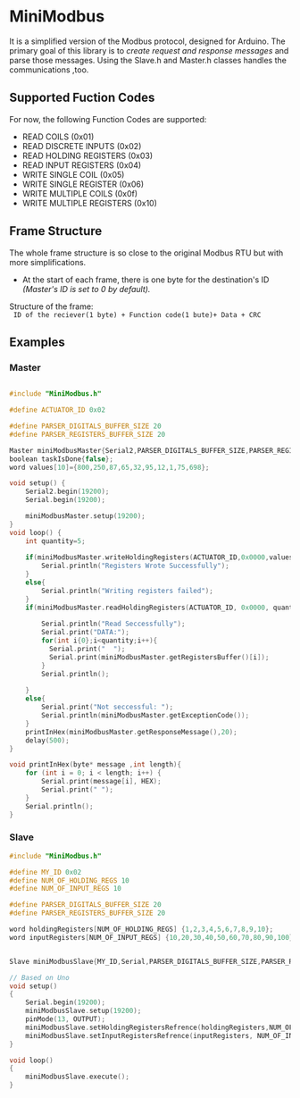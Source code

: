 # MiniModbus

It is a simplified version of the Modbus protocol, designed for Arduino. The primary goal of this library is to _create request and response messages_ and parse those messages. Using the Slave.h and Master.h classes handles the communications ,too.

## Supported Fuction Codes
For now, the following Function Codes are supported:
* READ COILS (0x01)
* READ DISCRETE INPUTS  (0x02)
* READ HOLDING REGISTERS  (0x03)
* READ INPUT REGISTERS (0x04)
* WRITE SINGLE COIL (0x05)
* WRITE SINGLE REGISTER (0x06)
* WRITE MULTIPLE COILS  (0x0f)
* WRITE MULTIPLE REGISTERS  (0x10)

## Frame Structure

The whole frame structure is so close to the original Modbus RTU but with more simplifications. 
* At the start of each frame, there is one byte for the destination's ID _(Master's ID is set to 0 by default)._

Structure of the frame:  
` ID of the reciever(1 byte) + Function code(1 bute)+ Data + CRC`

## Examples
### Master

```C++

#include "MiniModbus.h"

#define ACTUATOR_ID 0x02

#define PARSER_DIGITALS_BUFFER_SIZE 20
#define PARSER_REGISTERS_BUFFER_SIZE 20

Master miniModbusMaster{Serial2,PARSER_DIGITALS_BUFFER_SIZE,PARSER_REGISTERS_BUFFER_SIZE}; ///////////
boolean taskIsDone{false};
word values[10]={800,250,87,65,32,95,12,1,75,698};

void setup() {
    Serial2.begin(19200);
    Serial.begin(19200);

    miniModbusMaster.setup(19200);    
}
void loop() {
    int quantity=5;
    
    if(miniModbusMaster.writeHoldingRegisters(ACTUATOR_ID,0x0000,values,quantity)){
        Serial.println("Registers Wrote Successfully");
    }
    else{
        Serial.println("Writing registers failed");
    }
    if(miniModbusMaster.readHoldingRegisters(ACTUATOR_ID, 0x0000, quantity)){
    
        Serial.println("Read Seccessfully");
        Serial.print("DATA:");
        for(int i{0};i<quantity;i++){
          Serial.print("  ");
          Serial.print(miniModbusMaster.getRegistersBuffer()[i]);    
        }
        Serial.println();
        
    }
    else{
        Serial.print("Not seccessful: ");
        Serial.println(miniModbusMaster.getExceptionCode());
    }
    printInHex(miniModbusMaster.getResponseMessage(),20);
    delay(500);    
}

void printInHex(byte* message ,int length){
    for (int i = 0; i < length; i++) {
        Serial.print(message[i], HEX);
        Serial.print(" ");
    }
    Serial.println();
}

```

### Slave

``` C++
#include "MiniModbus.h"

#define MY_ID 0x02
#define NUM_OF_HOLDING_REGS 10
#define NUM_OF_INPUT_REGS 10

#define PARSER_DIGITALS_BUFFER_SIZE 20
#define PARSER_REGISTERS_BUFFER_SIZE 20

word holdingRegisters[NUM_OF_HOLDING_REGS] {1,2,3,4,5,6,7,8,9,10};
word inputRegisters[NUM_OF_INPUT_REGS] {10,20,30,40,50,60,70,80,90,100};


Slave miniModbusSlave{MY_ID,Serial,PARSER_DIGITALS_BUFFER_SIZE,PARSER_REGISTERS_BUFFER_SIZE};

// Based on Uno
void setup()
{
    Serial.begin(19200);
    miniModbusSlave.setup(19200);
    pinMode(13, OUTPUT);
    miniModbusSlave.setHoldingRegistersRefrence(holdingRegisters,NUM_OF_HOLDING_REGS);
    miniModbusSlave.setInputRegistersRefrence(inputRegisters, NUM_OF_INPUT_REGS);
}

void loop()
{
    miniModbusSlave.execute();
}

```
